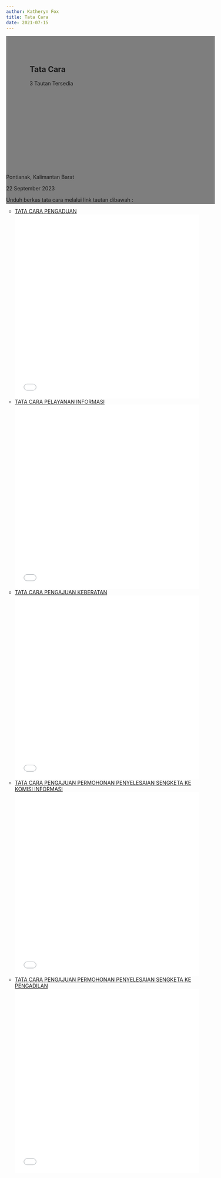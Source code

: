 ```yaml
---
author: Katheryn Fox
title: Tata Cara
date: 2021-07-15
---
```


<section class="">
    <div class="relative bg-white dark:bg-gray-600" style="height: 360px; background-image: url('/images/banner.png'); background-repeat: no-repeat; background-position: center; background-size: 100% auto;">
        <div style="background: rgba(0,0,0,0.5); width: 100%; height: 100%; padding: 48px 32px;" class="absolute bottom-0 left-0">
            <div class="container-besar" style="height: 100%; padding: 0 32px;">
                <div class="absolute bottom-8">
                    <h2 class="text-white font-bold text-4xl mb-2">Tata Cara</h2>
                    <p class="text-white">3 Tautan Tersedia</p>
                </div>
            </div>
        </div>
    </div>
    <div class="bg-white dark:bg-gray-900">
        <div style="width: 100%; height: auto;" class="container-besar flex align-center px-8 py-3">
            <i class="fas fa-map-marker-alt black-fill white-fill mr-2" style="font-size: 24px"></i>
            <p class="mr-8">Pontianak, Kalimantan Barat</p>
            <i style="font-size: 24px;" class="far fa-calendar text-black dark:text-white mr-2"></i>
            <p class="mr-8">22 September 2023</p>
        </div>
    </div>
</section>
<div class="container-besar">
    <div class="mb-16 mt-8 px-8">
        <p>Unduh berkas tata cara melalui link tautan dibawah :</p>
        <ul style="list-style-type: circle" class="ml-8">
            <li>
                <a style="text-decoration: underline;" class="text-secondary pdf-link" href="/ppid/tata-cara-pengaduan/">
                    TATA CARA PENGADUAN
                    <div class="pdf-preview">
                        <embed src="/ppid/tata-cara-pengaduan/" type="application/pdf" width="500" height="500"/>
                    </div>
                </a>
            </li>
            <li>
                <a style="text-decoration: underline;" class="text-secondary pdf-link" href="/ppid/tata-cara-pelayanan-informasi/">
                    TATA CARA PELAYANAN INFORMASI
                    <div class="pdf-preview">
                        <embed src="/ppid/tata-cara-pelayanan-informasi/" type="application/pdf" width="500" height="500"/>
                    </div>
                </a>
            </li>
            <li>
                <a style="text-decoration: underline;" class="text-secondary pdf-link" href="/ppid/tata-cara-pengajuan-keberatan/">
                    TATA CARA PENGAJUAN KEBERATAN
                    <div class="pdf-preview">
                        <embed src="/ppid/tata-cara-pengajuan-keberatan/" type="application/pdf" width="500" height="500"/>
                    </div>
                </a>
            </li>
            <li>
                <a style="text-decoration: underline;" class="text-secondary pdf-link" href="/ppid/tata-cara-pengajuan-permohonan-penyelesaian-sengketa-ke-komisi-informasi/">
                    TATA CARA PENGAJUAN PERMOHONAN PENYELESAIAN SENGKETA KE KOMISI INFORMASI
                    <div class="pdf-preview">
                        <embed src="/ppid/tata-cara-pengajuan-permohonan-penyelesaian-sengketa-ke-komisi-informasi/" type="application/pdf" width="500" height="500"/>
                    </div>
                </a>
            </li>
            <li>
                <a style="text-decoration: underline;" class="text-secondary pdf-link" href="/ppid/tata-cara-pengajuan-permohonan-penyelesaian-sengketa-ke-pengadilan/">
                    TATA CARA PENGAJUAN PERMOHONAN PENYELESAIAN SENGKETA KE PENGADILAN
                    <div class="pdf-preview">
                        <embed src="/ppid/tata-cara-pengajuan-permohonan-penyelesaian-sengketa-ke-pengadilan/" type="application/pdf" width="500" height="500"/>
                    </div>
                </a>
            </li>
        </ul>
    </div>
</div>

